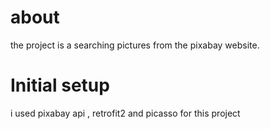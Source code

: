 # about
the project is a searching pictures from the pixabay website.

# Initial setup
i used pixabay api , retrofit2 and picasso for this project

